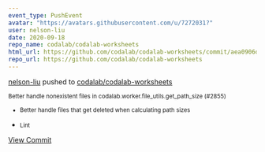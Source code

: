 ```yaml
---
event_type: PushEvent
avatar: "https://avatars.githubusercontent.com/u/7272031?"
user: nelson-liu
date: 2020-09-18
repo_name: codalab/codalab-worksheets
html_url: https://github.com/codalab/codalab-worksheets/commit/aea0906d64a4789e7bfa2f33cf68dcd111024b21
repo_url: https://github.com/codalab/codalab-worksheets
---
```


<a href='https://github.com/nelson-liu' target='_blank'>nelson-liu</a> pushed to <a href='https://github.com/codalab/codalab-worksheets' target='_blank'>codalab/codalab-worksheets</a>

<small>Better handle nonexistent files in codalab.worker.file_utils.get_path_size (#2855)

* Better handle files that get deleted when calculating path sizes

* Lint</small>

<a href='https://github.com/codalab/codalab-worksheets/commit/aea0906d64a4789e7bfa2f33cf68dcd111024b21' target='_blank'>View Commit</a>